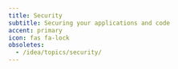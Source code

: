 ```yaml
---
title: Security
subtitle: Securing your applications and code
accent: primary
icon: fas fa-lock
obsoletes:
  - /idea/topics/security/
---
```

